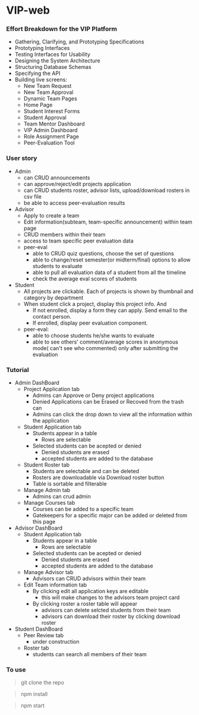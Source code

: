 # VIP-web 

### Effort Breakdown for the VIP Platform
- Gathering, Clarifying, and Prototyping Specifications 
- Prototyping Interfaces
- Testing Interfaces for Usability
- Designing the System Architecture
- Structuring Database Schemas
- Specifying the API
- Building live screens:
    - New Team Request
    - New Team Approval
    - Dynamic Team Pages
    - Home Page
    - Student Interest Forms
    - Student Approval
    - Team Mentor Dashboard
    - VIP Admin Dashboard
    - Role Assignment Page
    - Peer-Evaluation Tool

### User story
* Admin
    * can CRUD announcements
    * can approve/reject/edit projects application
    * can CRUD students roster, advisor lists, upload/download rosters in csv file
    * be able to access peer-evaluation results
* Advisor
    * Apply to create a team
    * Edit information(subteam, team-specific announcement) within team page
    * CRUD members within their team
    * access to team specific peer evaluation data 
    * peer-eval
        * able to CRUD quiz questions, choose the set of questions
        * able to change/reset semester(or midterm/final) options to allow students to evaluate
        * able to pull all evaluation data of a student from all the timeline
        * check the average eval scores of students
* Student
    * All projects are clickable. Each of projects is shown by thumbnail and category by department
    * When student click a project, display this project info. And 
        * If not enrolled, display a form they can apply. Send email to the contact person.
        * If enrolled, display peer evaluation component. 
    * peer-eval:
        * able to choose students he/she wants to evaluate
        * able to see others' comment/average scores in anonymous mode( can't see who commented) only after submitting the evaluation

### Tutorial 
* Admin DashBoard
    * Project Application tab  
        - Admins can Approve or Deny project applications
        - Denied Applications can be Erased or Recoved from the trash can
        - Admins can click the drop down to view all the information within the application
    * Student Application tab
        - Students appear in a table 
            - Rows are selectable
        - Selected students can be acepted or denied
            - Denied students are erased 
            - accepted students are added to the database
    * Student Roster tab
        - Students are selectable and can be deleted
        - Rosters are downloadable via Download roster button
        - Table is sortable and filterable
    * Manage Admin tab
        - Admins can crud admin
    * Manage Courses tab
        - Courses can be added to a specific team 
        - Gatekeepers for a specific major can be added or deleted from this page
* Advisor DashBoard
    * Student Application tab
        - Students appear in a table 
            - Rows are selectable
        - Selected students can be acepted or denied
            - Denied students are erased 
            - accepted students are added to the database
    * Manage Advisor tab
        - Advisors can CRUD advisors within their team
    * Edit Team information tab
        - By clicking edit all application keys are editable
            - this will make changes to the advisors team project card
        - By clicking roster a roster table will appear
            - advisors can delete selcted students from their team
            - advisors can download their roster by clicking download roster
* Student DashBoard
    * Peer Review tab 
        - under construction 
    * Roster tab
        - students can search all members of their team
    

### To use
> git clone the repo

> npm install

> npm start
